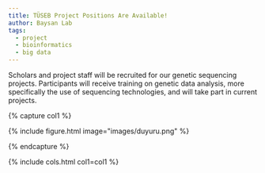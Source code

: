 ```yaml
---
title: TÜSEB Project Positions Are Available!
author: Baysan Lab
tags:
  - project
  - bioinformatics
  - big data
---
```


Scholars and project staff will be recruited for our genetic sequencing projects. Participants will receive training on genetic data analysis, more specifically the use of sequencing technologies, and will take part in current projects.

{% capture col1 %}

{%
  include figure.html
  image="images/duyuru.png"
%}

{% endcapture %}

{% include cols.html col1=col1 %}
